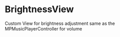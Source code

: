 # BrightnessView
Custom View for brightness adjustment same as the MPMusicPlayerController for volume
